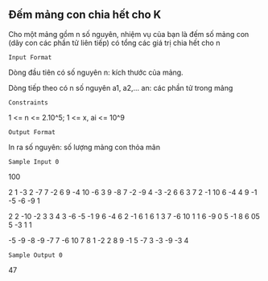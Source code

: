 ## Đếm mảng con chia hết cho K
Cho một mảng gồm n số nguyên, nhiệm vụ của bạn là đếm số mảng con (dãy con các phần tử liên tiếp) có tổng các giá trị chia hết cho n

`Input Format`

Dòng đầu tiên có số nguyên n: kích thước của mảng.

Dòng tiếp theo có n số nguyên a1, a2,... an: các phần tử trong mảng 

`Constraints`

1 <= n <= 2.10^5; 1 <= x, ai <= 10^9  

`Output Format`

In ra số nguyên: số lượng mảng con thỏa mãn

`Sample Input 0`

100 

2 1 -3 2 -7 7 -2 6 9 -4 10 -6 3 9 -8 7 -2 -9 4 -3 -2 6 6 3 7 2 -1 10 6 -4 4 9 -1 -5 -6 -9 1   

2 2 -10 -2 3 3 4 3 -6 -5 -1 9 6 -4 6 2 -1 6 1 6 1 3 7 -6 10 1 1 6 -9 0 5 -1 8 6 05 5 -3 1 1

-5 -9 -8 -9 -7 7 -6 10 7 8 1 -2 2 8 9 -1 5 -7 3 -3 -9 -3 4

`Sample Output 0`

47
